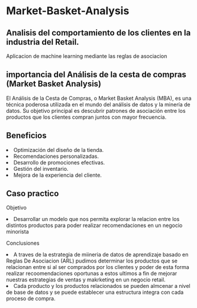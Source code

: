 # Market-Basket-Analysis

## Analisis del comportamiento de los clientes en la industria del Retail.
Aplicacion de machine learning mediante las reglas de asociacion

## importancia del Análisis de la cesta de compras (Market Basket Analysis)
El Análisis de la Cesta de Compras, o Market Basket Analysis (MBA), es una técnica poderosa utilizada en el mundo del análisis de datos y la minería de datos. Su objetivo principal es descubrir patrones de asociación entre los productos que los clientes compran juntos con mayor frecuencia.

## Beneficios 
<li>Optimización del diseño de la tienda.
<li>Recomendaciones personalizadas.
<li>Desarrollo de promociones efectivas.
<li>Gestión del inventario.
<li>Mejora de la experiencia del cliente.
  
## Caso practico

Objetivo<br>
<li>Desarrollar un modelo que nos permita explorar la relacion entre los distintos productos para poder realizar recomendaciones en un negocio minorista


Conclusiones
<li>A traves de la estrategia de miineria de datos de aprendizaje basado en Reglas De Asociacion (ARL) pudimos determinar los productos que se relacionan entre si al ser comprados por los clientes y poder de esta forma realizar recoomendaciones oportunas a estos ultimos a fin de mejorar nuestras estrategias de ventas y makrketing en un negocio retail.
  
<li>Cada producto y los productos relacionados se pueden almcenar a nivel de base de datos y se puede establecer una estructura integra con cada proceso de compra.
